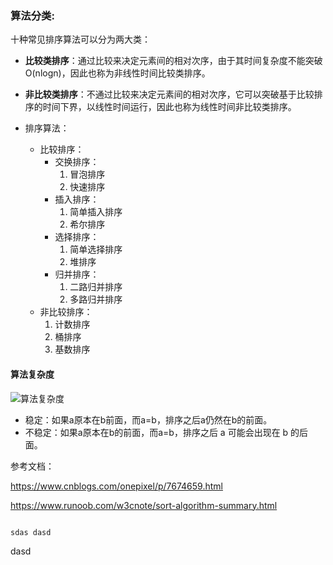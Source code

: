 ### 算法分类:

十种常见排序算法可以分为两大类：

* **比较类排序**：通过比较来决定元素间的相对次序，由于其时间复杂度不能突破O(nlogn)，因此也称为非线性时间比较类排序。

* **非比较类排序**：不通过比较来决定元素间的相对次序，它可以突破基于比较排序的时间下界，以线性时间运行，因此也称为线性时间非比较类排序。


* 排序算法：
  * 比较排序：
    + 交换排序：
      1. 冒泡排序
      2. 快速排序
    + 插入排序：
      1. 简单插入排序
      2. 希尔排序
    + 选择排序：
      1. 简单选择排序
      2. 堆排序
    + 归并排序：
      1. 二路归并排序
      2. 多路归并排序
  * 非比较排序：
    1. 计数排序
    2. 桶排序
    3. 基数排序

#### 算法复杂度

![算法复杂度](https://images2018.cnblogs.com/blog/849589/201804/849589-20180402133438219-1946132192.png)

* 稳定：如果a原本在b前面，而a=b，排序之后a仍然在b的前面。
* 不稳定：如果a原本在b的前面，而a=b，排序之后 a 可能会出现在 b 的后面。




参考文档：

https://www.cnblogs.com/onepixel/p/7674659.html

https://www.runoob.com/w3cnote/sort-algorithm-summary.html



~~~~

sdas dasd 

~~~~

dasd 








